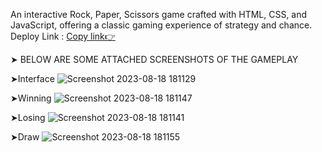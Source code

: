 An interactive Rock, Paper, Scissors game crafted with HTML, CSS, and JavaScript, offering a classic gaming experience of strategy and chance.
Deploy Link : [Copy link👉](rockpaperscissorsgame.joydeepsarkar4.repl.co)

➤ BELOW ARE SOME ATTACHED SCREENSHOTS OF THE GAMEPLAY 

➤Interface
![Screenshot 2023-08-18 181129](https://github.com/joydeepsarkar99/Rock-Paper-Scissor-Game/assets/138491246/722560f1-820b-4cb3-890e-bec0cadf5a45)

➤Winning
![Screenshot 2023-08-18 181147](https://github.com/joydeepsarkar99/Rock-Paper-Scissor-Game/assets/138491246/3e2ee4bf-9278-4842-b3ba-dfb1c3ee870d)

➤Losing
![Screenshot 2023-08-18 181141](https://github.com/joydeepsarkar99/Rock-Paper-Scissor-Game/assets/138491246/4eb46342-a2b6-43e3-b32b-a6ea4479cf8d)

➤Draw
![Screenshot 2023-08-18 181155](https://github.com/joydeepsarkar99/Rock-Paper-Scissor-Game/assets/138491246/44299f96-e268-46a5-9eb1-2776a0816246)
